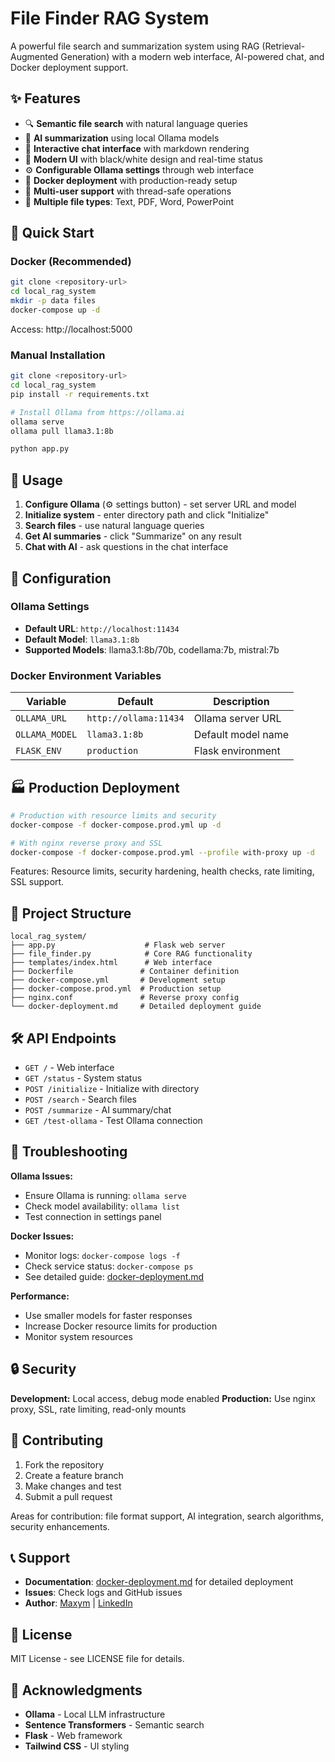 # File Finder RAG System

A powerful file search and summarization system using RAG (Retrieval-Augmented Generation) with a modern web interface, AI-powered chat, and Docker deployment support.

## ✨ Features

- 🔍 **Semantic file search** with natural language queries
- 📝 **AI summarization** using local Ollama models
- 💬 **Interactive chat interface** with markdown rendering
- 🎨 **Modern UI** with black/white design and real-time status
- ⚙️ **Configurable Ollama settings** through web interface
- 🐳 **Docker deployment** with production-ready setup
- 👥 **Multi-user support** with thread-safe operations
- 📄 **Multiple file types**: Text, PDF, Word, PowerPoint

## 🚀 Quick Start

### Docker (Recommended)
```bash
git clone <repository-url>
cd local_rag_system
mkdir -p data files
docker-compose up -d
```

Access: http://localhost:5000

### Manual Installation
```bash
git clone <repository-url>
cd local_rag_system
pip install -r requirements.txt

# Install Ollama from https://ollama.ai
ollama serve
ollama pull llama3.1:8b

python app.py
```

## 📖 Usage

1. **Configure Ollama** (⚙️ settings button) - set server URL and model
2. **Initialize system** - enter directory path and click "Initialize"
3. **Search files** - use natural language queries
4. **Get AI summaries** - click "Summarize" on any result
5. **Chat with AI** - ask questions in the chat interface

## 🔧 Configuration

### Ollama Settings
- **Default URL**: `http://localhost:11434`
- **Default Model**: `llama3.1:8b`
- **Supported Models**: llama3.1:8b/70b, codellama:7b, mistral:7b

### Docker Environment Variables
| Variable | Default | Description |
|----------|---------|-------------|
| `OLLAMA_URL` | `http://ollama:11434` | Ollama server URL |
| `OLLAMA_MODEL` | `llama3.1:8b` | Default model name |
| `FLASK_ENV` | `production` | Flask environment |

## 🏭 Production Deployment

```bash
# Production with resource limits and security
docker-compose -f docker-compose.prod.yml up -d

# With nginx reverse proxy and SSL
docker-compose -f docker-compose.prod.yml --profile with-proxy up -d
```

Features: Resource limits, security hardening, health checks, rate limiting, SSL support.

## 📁 Project Structure
```
local_rag_system/
├── app.py                    # Flask web server
├── file_finder.py            # Core RAG functionality
├── templates/index.html      # Web interface
├── Dockerfile               # Container definition
├── docker-compose.yml       # Development setup
├── docker-compose.prod.yml  # Production setup
├── nginx.conf               # Reverse proxy config
└── docker-deployment.md     # Detailed deployment guide
```

## 🛠️ API Endpoints

- `GET /` - Web interface
- `GET /status` - System status
- `POST /initialize` - Initialize with directory
- `POST /search` - Search files
- `POST /summarize` - AI summary/chat
- `GET /test-ollama` - Test Ollama connection

## 🚨 Troubleshooting

**Ollama Issues:**
- Ensure Ollama is running: `ollama serve`
- Check model availability: `ollama list`
- Test connection in settings panel

**Docker Issues:**
- Monitor logs: `docker-compose logs -f`
- Check service status: `docker-compose ps`
- See detailed guide: [docker-deployment.md](docker-deployment.md)

**Performance:**
- Use smaller models for faster responses
- Increase Docker resource limits for production
- Monitor system resources

## 🔒 Security

**Development:** Local access, debug mode enabled
**Production:** Use nginx proxy, SSL, rate limiting, read-only mounts

## 🤝 Contributing

1. Fork the repository
2. Create a feature branch
3. Make changes and test
4. Submit a pull request

Areas for contribution: file format support, AI integration, search algorithms, security enhancements.

## 📞 Support

- **Documentation**: [docker-deployment.md](docker-deployment.md) for detailed deployment
- **Issues**: Check logs and GitHub issues
- **Author**: [Maxym](https://github.com/MaxymHuang) | [LinkedIn](https://www.linkedin.com/in/maxymhuang/)

## 📄 License

MIT License - see LICENSE file for details.

## 🙏 Acknowledgments

- **Ollama** - Local LLM infrastructure
- **Sentence Transformers** - Semantic search
- **Flask** - Web framework
- **Tailwind CSS** - UI styling 
